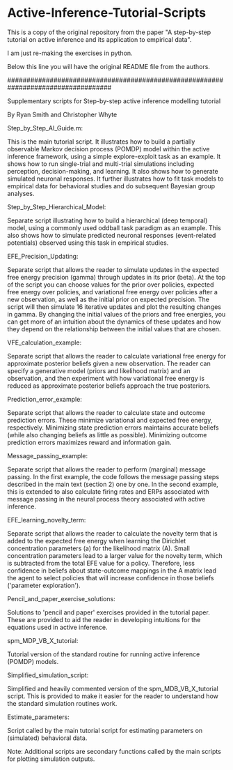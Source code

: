 # Active-Inference-Tutorial-Scripts

This is a copy of the original repository from the paper "A step-by-step tutorial on active inference and its application to empirical data".

I am just re-making the exercises in python.

Below this line you will have the original README file from the authors.

###################################################################################

Supplementary scripts for Step-by-step active inference modelling tutorial

By Ryan Smith and Christopher Whyte

Step_by_Step_AI_Guide.m: 

This is the main tutorial script. It illustrates how to build a partially observable Markov decision process (POMDP) model within the active inference framework, using  a simple explore-exploit task as an example. It shows how to run single-trial and multi-trial simulations including perception, decision-making, and learning. It also shows how to generate simulated neuronal responses. It further illustrates how to fit task models to empirical data for behavioral studies and do subsequent Bayesian group analyses.

Step_by_Step_Hierarchical_Model:

Separate script illustrating how to build a hierarchical (deep temporal) model, using a commonly used oddball task paradigm as an example. This also shows how to simulate predicted neuronal responses (event-related potentials) observed using this task in empirical studies.

EFE_Precision_Updating:

Separate script that allows the reader to simulate updates in the expected free energy precision (gamma) through updates in its prior (beta). At the top of the script you can choose values for the prior over policies, expected free energy over policies, and variational free energy over policies after a new observation, as well as the initial prior on expected precision. The script will then simulate 16 iterative updates and plot the resulting changes in gamma. By changing the initial values of the priors and free energies, you can get more of an intuition about the dynamics of these updates and how they depend on the relationship between the initial values that are chosen.

VFE_calculation_example:

Separate script that allows the reader to calculate variational free energy for approximate posterior beliefs given a new observation. The reader can specify a generative model (priors and likelihood matrix) and an observation, and then experiment with how variational free energy is reduced as approximate posterior beliefs approach the true posteriors.

Prediction_error_example:

Separate script that allows the reader to calculate state and outcome prediction errors. These minimize variational and expected free energy, respectively. Minimizing state prediction errors maintains accurate beliefs (while also changing beliefs as little as possible). Minimizing outcome prediction errors maximizes reward and information gain.

Message_passing_example:

Separate script that allows the reader to perform (marginal) message passing. In the first example, the code follows the message passing steps described in the main text (section 2) one by one. In the second example, this is extended to also calculate firing rates and ERPs associated with message passing in the neural process theory associated with active inference.

EFE_learning_novelty_term:

Separate script that allows the reader to calculate the novelty term that is added to the expected free energy when learning the Dirichlet concentration parameters (a) for the likelihood matrix (A). Small concentration parameters lead to a larger value for the novelty term, which is subtracted from the total EFE value for a policy. Therefore, less confidence in beliefs about state-outcome mappings in the A matrix lead the agent to select policies that will increase confidence in those beliefs ('parameter exploration').

Pencil_and_paper_exercise_solutions:

Solutions to 'pencil and paper' exercises provided in the tutorial paper. These are provided to aid the reader in developing intuitions for the equations used in active inference.

spm_MDP_VB_X_tutorial:

Tutorial version of the standard routine for running active inference (POMDP) models.

Simplified_simulation_script:

Simplified and heavily commented version of the spm_MDB_VB_X_tutorial script. This is provided to make it easier for the reader to understand how the standard simulation routines work.

Estimate_parameters: 

Script called by the main tutorial script for estimating parameters on (simulated) behavioral data.

Note: Additional scripts are secondary functions called by the main scripts for plotting simulation outputs.

